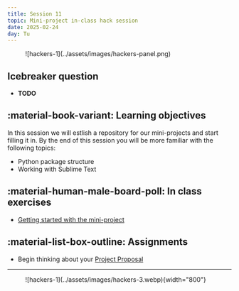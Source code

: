 ```yaml
---
title: Session 11
topic: Mini-project in-class hack session
date: 2025-02-24
day: Tu
---
```



<figure markdown="span">
  ![hackers-1](../assets/images/hackers-panel.png)
</figure>

## Icebreaker question
* **TODO**

## :material-book-variant: Learning objectives
In this session we will estlish a repository for our mini-projects
and start filling it in. By the end of this session you will 
be more familiar with the following topics:

- Python package structure
- Working with Sublime Text

## :material-human-male-board-poll: In class exercises
- [Getting started with the mini-project](../../tutorials/11.0-miniproject-kickoff)

## :material-list-box-outline: Assignments
- Begin thinking about your [Project Proposal](../../pages/proposals)

---------------------


<figure markdown="span">
  ![hackers-1](../assets/images/hackers-3.webp){width="800"}
</figure>

